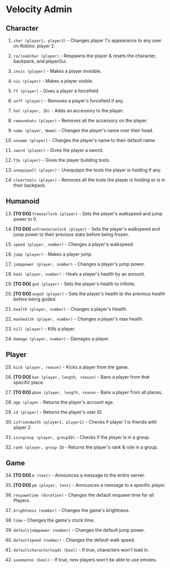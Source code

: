 # Velocity Admin

## Character

1. `char (player1, player2)` - Changes player 1's appearance to any user on Roblox: player 2.

2. `re/loadchar (player)` - Respawns the player & resets the character, backpack, and playerGui.

3. `invis (player)` - Makes a player invisible.

4. `vis (player)` - Makes a player visible.

1. `ff (player)` - Gives a player a forcefield.

2. `unff (player)` - Removes a player's forcefield if any.

3. `hat (player, ID)` - Adds an accessory to the player.

4. `removehats (player)` - Removes all the accessory on the player.

5.  `name (player, Name)` - Changes the player's name over their head.

6.  `unname (player)` - Changes the player's name to their default name.

7.  `sword (player)` - Gives the player a sword.

8.  `f3x (player)` - Gives the player building tools.

9.  `unequipall (player)` - Unequipps the tools the player is holding if any.

10. `cleartools (player)` - Removes all the tools the player is holding or is in their backpack.

## Humanoid

13. **[TO DO]** `freeze/lock (player)` - Sets the player's walkspeed and jump power to 0.

14. **[TO DO]** `unfreeze/unlock (player)` - Sets the player's walkspeed and jump power to their previous stats before being frozen.

15. `speed (player, number)` - Changes a player's walkspeed.

16. `jump (player)` - Makes a player jump.

17. `jumppower (player, number)` - Changes a player's jump power.

18. `heal (player, number)` - Heals a player's health by an amount.

19. **[TO DO]** `god (player)` - Sets the player's health to infinite.

20. **[TO DO]** `ungod (player)` - Sets the player's health to the previous health before being goded.

21. `health (player, number)` - Changes a player's Health.

22. `maxhealth (player, number)` - Changes a player's max health.

23. `kill (player)` - Kills a player.

24. `damage (player, number)` - Damages a player.

## Player

25. `kick (player, reason)` - Kicks a player from the game.

26. **[TO DO]** `ban (player, length, reason)` - Bans a player from that specific place.

27. **[TO DO]** `pban (player, length, reason` - Bans a player from all places.

28. `age (player` - Returns the player's account age.

29. `id (player)` - Returns the player's user ID.

30. `isfriendwith (player1, player2)` - Checks if player 1 is friends with player 2.

31. `isingroup (player, groupID)` - Checks if the player is in a group.

32. `rank (player, group ID` - Returns the player's rank & role in a group.

## Game

34. **[TO DO]** `m (text)` - Announces a message to the entire server.

35. **[TO DO]** `pm (player, text)` - Announces a message to a specific player.

36. `respawntime (duration)` - Changes the default respawn time for all Players.

37. `brightness (number)` - Changes the game's brightness.

38. `time` - Changes the game's clock time.

39. `defaultjumppower (number)` - Changes the default jump power.

40. `defaultspeed (number)` - Changes the default walk speed.

41. `defaultcharacterloads (bool)` - If true, characters won't load in.

42. `useemotes (bool)` - If true, new players won't be able to use emotes.